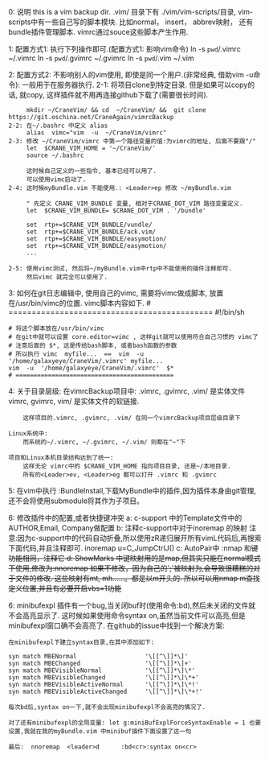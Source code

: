 0: 说明
this is a vim backup dir.
.vim/ 目录下有 ./vim/vim-scripts/目录, vim-scripts中有一些自己写的脚本模块.
比如normal， insert， abbrev映射， 还有bundle插件管理脚本.
vimrc通过souce这些脚本产生作用.


1: 配置方式1: 执行下列操作即可.(配置方式1: 影响vim命令)
 ln  -s  `pwd`/.vimrc   ~/.vimrc
 ln  -s  `pwd`/.gvimrc  ~/.gvimrc
 ln  -s  `pwd`/.vim     ~/.vim


2: 配置方式2: 不影响别人的vim使用, 即使是同一个用户.(非常经典, 借助vim -u命令): 一般用于在服务器执行.
    2-1: 将项目clone到特定目录.
         但是如果可以copy的话, 就copy, 这样插件就不用再连接github下载了(需要很长时间).

         mkdir ~/CraneVim/ && cd  ~/CraneVim/ &&  git clone https://git.oschina.net/CraneAgain/vimrcBackup
    2-2: 在~/.bashrc 中定义 alias
         alias  vimc="vim  -u  ~/CraneVim/vimrc"
    2-3: 修改 ~/CraneVim/vimrc 中第一个路径变量的值:为vimrc的地址, 后面不要跟"/"
         let  $CRANE_VIM_HOME = '~/CraneVim/'
         source ~/.bashrc

         这时候自己定义的一些指令, 基本已经可以用了.
         可以使用vimc启动了.
    2-4: 这时候myBundle.vim 不能使用.: <Leader>ep 修改 ~/myBundle.vim

         " 先定义 CRANE_VIM_BUNDLE 变量, 相对于CRANE_DOT_VIM 路径变量定义.
         let  $CRANE_VIM_BUNDLE= $CRANE_DOT_VIM . '/bundle'

         set  rtp+=$CRANE_VIM_BUNDLE/vundle/
         set  rtp+=$CRANE_VIM_BUNDLE/ack.vim/
         set  rtp+=$CRANE_VIM_BUNDLE/easymotion/
         set  rtp+=$CRANE_VIM_BUNDLE/easymotion/
         ...

    2-5: 使用vimc测试, 然后将~/myBundle.vim中rtp中不能使用的插件注释即可.
         然后vimc 就完全可以使用了.

3: 如何在git日志编辑中, 使用自己的vimc, 需要将vimc做成脚本, 放置在/usr/bin/vimc的位置.
    vimc脚本内容如下.
    # ============================================
    #!/bin/sh

    # 将这个脚本放在/usr/bin/vimc
    # 在git中就可以设置 core.editor=vimc , 这样git就可以使用符合自己习惯的 vimc了
    # 注意后面的 $*, 这是传给bash脚本, 或者bash函数的参数
    # 所以执行 vimc  myfile...  ==  vim  -u  '/home/galaxyeye/CraneVim/.vimrc' myfile...
    vim  -u  '/home/galaxyeye/CraneVim/.vimrc'  $*
    # ============================================

4: 关于目录层级:
    在vimrcBackup项目中:
        .vimrc, .gvimrc, .vim/ 是实体文件
        vimrc,   gvimrc,  vim/ 是实体文件的软链接.

        这样项目的.vimrc, .gvimrc, .vim/ 在同一个vimrcBackup项目层级目录下

    Linux系统中:
        而系统的~/.vimrc, ~/.gvimrc, ~/.vim/ 则都在"~"下

    项目和Linux本机目录结构达到了统一:
        这样无论 vimrc中的 $CRANE_VIM_HOME 指向项目目录, 还是~/本地目录.
        所有的<Leader>ev, <Leader>eg 都可以打开 .vimrc 和 .gvimrc


5: 在vim中执行 :BundleInstall,下载MyBundle中的插件,因为插件本身由git管理,还不会将使用submodule将其作为子项目。

6: 修改插件中的配置,或者快捷键冲突
    a: c-support 中的Template文件中的AUTHOR,Email, Company做配置
    b: 注释c-support中对于inoremap <C-j> 的映射
       注意:因为c-support中的代码自动折叠,所以使用zR递归展开所有vimL代码后,再搜索下面代码,并且注释即可.
       inoremap  <buffer>  <silent>  <C-j>  <C-G>u<C-R>=C_JumpCtrlJ()<CR>
    c: AutoPair中 :nmap  <c-h> 和<del>键功能相同，注释它
    d: ShowMarks 中键映射用的是map,但其实只能在normal模式下使用,修改为:nnoremap
       如果不修改，因为自己的';'被映射为<nop>,会导致很糟糕的对于文件的修改.
           这些映射有<leader>mt, <leader>mh......。都是以<leader>m开头的. 所以可以用nmap <leader>m查找定义位置,并且有必要开启vbs=1功能

6: minibufexpl 插件有一个bug,当关闭buf时(使用命令:bd),然后未关闭的文件就不会高亮显示了.
    这时候如果使用命令syntax on,虽然当前文件可以高亮,但是minibufexpl窗口确不会高亮了.
    在github的issue中找到一个解决方案:

    在minibufexpl下建立syntax目录,在其中添加如下:

    syn match MBENormal                   '\[[^\]]*\]'
    syn match MBEChanged                  '\[[^\]]*\]+'
    syn match MBEVisibleNormal            '\[[^\]]*\]\*'
    syn match MBEVisibleChanged           '\[[^\]]*\]\*+'
    syn match MBEVisibleActiveNormal      '\[[^\]]*\]\*!'
    syn match MBEVisibleActiveChanged     '\[[^\]]*\]\*+!'

    每次bd后,syntax on一下,就不会出现minibufexpl不会高亮的情况了.

    对了还有minibufexpl的全局变量: let g:miniBufExplForceSyntaxEnable = 1 也要设置,我就在我的myBundle.vim 中minibuf插件下面设置了这一句

    最后:  nnoremap  <leader>d      :bd<cr>:syntax on<cr>

